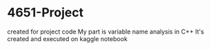 # 4651-Project
created for project code
My part is variable name analysis in C++
It's created and executed on kaggle notebook
